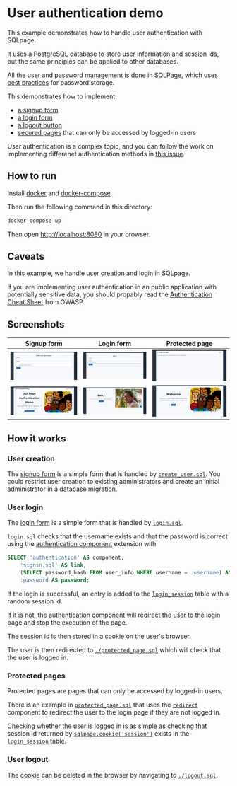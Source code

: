 # User authentication demo

This example demonstrates how to handle user authentication with SQLpage.

It uses a PostgreSQL database to store user information and session ids,
but the same principles can be applied to other databases.

All the user and password management is done in SQLPage,
which uses [best practices](https://cheatsheetseries.owasp.org/cheatsheets/Password_Storage_Cheat_Sheet.html#maximum-password-lengths) for password storage.

This demonstrates how to implement:
 - [a signup form](./signup.sql)
 - [a login form](./signin.sql)
 - [a logout button](./logout.sql)
 - [secured pages](./protected_page.sql) that can only be accessed by logged-in users

User authentication is a complex topic, and you can follow the work on implementing differenet authentication methods in [this issue](https://github.com/lovasoa/SQLpage/issues/12).

## How to run

Install [docker](https://docs.docker.com/get-docker/) and [docker-compose](https://docs.docker.com/compose/install/).

Then run the following command in this directory:

```bash
docker-compose up
```

Then open [http://localhost:8080](http://localhost:8080) in your browser.

## Caveats

In this example, we handle user creation and login in SQLpage.

If you are implementing user authentication in an public application with potentially sensitive data,
you should propably read the [Authentication Cheat Sheet](https://cheatsheetseries.owasp.org/cheatsheets/Authentication_Cheat_Sheet.html) from OWASP.

## Screenshots

| Signup form | Login form | Protected page |
| --- | --- | --- |
| ![signup form](./screenshots/signup.png) | ![login form](./screenshots/signin.png) | ![protected page](./screenshots/secret.png) |
| ![home](./screenshots/homepage.png) | ![duplicate username](./screenshots/duplicate-user.png) | ![signup success](./screenshots/signup-success.png) |

## How it works

### User creation

The [signup form](./signup.sql) is a simple form that is handled by [`create_user.sql`](./create_user.sql).
You could restrict user creation to existing administrators and create an initial administrator in a database migration.

### User login

The [login form](./signin.sql) is a simple form that is handled by [`login.sql`](./login.sql).

`login.sql` checks that the username exists and that the password is correct using the [authentication component](https://sql.datapage.app/documentation.sql?component=authentication#component) extension with

```sql
SELECT 'authentication' AS component,
    'signin.sql' AS link,
    (SELECT password_hash FROM user_info WHERE username = :username) AS password_hash,
    :password AS password;
```

If the login is successful, an entry is added to the [`login_session`](./sqlpage/migrations/0000_init.sql) table with a random session id.

If it is not, the authentication component will redirect the user to the login page and stop the execution of the page.

The session id is then stored in a cookie on the user's browser.

The user is then redirected to [`./protected_page.sql`](./protected_page.sql) which will check that the user is logged in.

### Protected pages

Protected pages are pages that can only be accessed by logged-in users.

There is an example in [`protected_page.sql`](./protected_page.sql) that uses
the [`redirect`](https://sql.datapage.app/documentation.sql?component=redirect#component)
component to redirect the user to the login page if they are not logged in.

Checking whether the user is logged in is as simple as checking that session id returned by [`sqlpage.cookie('session')`](https://sql.datapage.app/functions.sql?function=cookie#function) exists in the [`login_session`](./sqlpage/migrations/0000_init.sql) table.


### User logout

The cookie can be deleted in the browser by navigating to [`./logout.sql`](./logout.sql).
